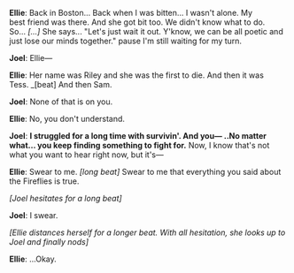 **Ellie**: Back in Boston... Back when I was bitten... I wasn't alone. My best friend was there. And she got bit too. We didn't know what to do. So... _[...]_ She says... "Let's just wait it out. Y'know, we can be all poetic and just lose our minds together." pause I'm still waiting for my turn.

**Joel**: Ellie—

**Ellie**: Her name was Riley and she was the first to die. And then it was Tess. _[beat] And then Sam.

**Joel**: None of that is on you.

**Ellie**: No, you don't understand.

**Joel**: **I struggled for a long time with survivin'. And you— ..No matter what... you keep finding something to fight for.** Now, I know that's not what you want to hear right now, but it's—

**Ellie**: Swear to me. _[long beat]_ Swear to me that everything you said about the Fireflies is true.

_[Joel hesitates for a long beat]_

**Joel**: I swear.

_[Ellie distances herself for a longer beat. With all hesitation, she looks up to Joel and finally nods]_

**Ellie**: ...Okay.